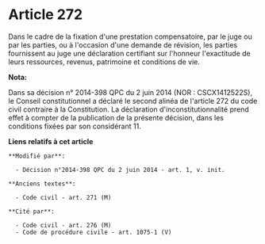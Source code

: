 # Article 272

Dans le cadre de la fixation d'une prestation compensatoire, par le juge ou par les parties, ou à l'occasion d'une demande de
révision, les parties fournissent au juge une déclaration certifiant sur l'honneur l'exactitude de leurs ressources, revenus,
patrimoine et conditions de vie.

**Nota:**

Dans sa décision n° 2014-398 QPC du 2 juin 2014 (NOR : CSCX1412522S), le Conseil constitutionnel a déclaré le second alinéa
de l'article 272 du code civil contraire à la Constitution. La déclaration d'inconstitutionnalité prend effet à compter de la
publication de la présente décision, dans les conditions fixées par son considérant 11.

**Liens relatifs à cet article**

	**Modifié par**:

	  - Décision n°2014-398 QPC du 2 juin 2014 - art. 1, v. init.

	**Anciens textes**:

	  - Code civil - art. 271 (M)

	**Cité par**:

	  - Code civil - art. 276 (M)
	  - Code de procédure civile - art. 1075-1 (V)
